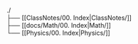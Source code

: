 ./  
├── [[ClassNotes/00. Index|ClassNotes/]]  
├── [[docs/Math/00. Index|Math/]]  
└── [[Physics/00. Index|Physics/]]  
